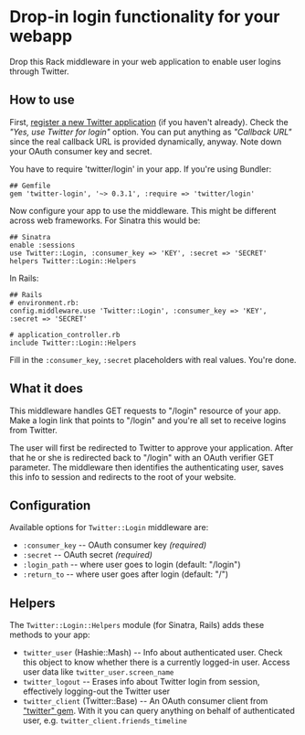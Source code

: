 Drop-in login functionality for your webapp
===========================================

Drop this Rack middleware in your web application to enable user logins through Twitter.


How to use
----------

First, [register a new Twitter application][register] (if you haven't already). Check
the <i>"Yes, use Twitter for login"</i> option. You can put anything as <i>"Callback
URL"</i> since the real callback URL is provided dynamically, anyway. Note down your
OAuth consumer key and secret.

You have to require 'twitter/login' in your app. If you're using Bundler:

    ## Gemfile
    gem 'twitter-login', '~> 0.3.1', :require => 'twitter/login'

Now configure your app to use the middleware. This might be different across web
frameworks. For Sinatra this would be:

    ## Sinatra
    enable :sessions
    use Twitter::Login, :consumer_key => 'KEY', :secret => 'SECRET'
    helpers Twitter::Login::Helpers

In Rails:

    ## Rails
    # environment.rb:
    config.middleware.use 'Twitter::Login', :consumer_key => 'KEY', :secret => 'SECRET'
    
    # application_controller.rb
    include Twitter::Login::Helpers

Fill in the `:consumer_key`, `:secret` placeholders with real values. You're done.


What it does
------------

This middleware handles GET requests to "/login" resource of your app. Make a login
link that points to "/login" and you're all set to receive logins from Twitter.

The user will first be redirected to Twitter to approve your application. After that he
or she is redirected back to "/login" with an OAuth verifier GET parameter. The
middleware then identifies the authenticating user, saves this info to session and
redirects to the root of your website.


Configuration
-------------

Available options for `Twitter::Login` middleware are:

* `:consumer_key` -- OAuth consumer key *(required)*
* `:secret` -- OAuth secret *(required)*
* `:login_path` -- where user goes to login (default: "/login")
* `:return_to` -- where user goes after login (default: "/")


Helpers
-------

The `Twitter::Login::Helpers` module (for Sinatra, Rails) adds these methods to your app:

* `twitter_user` (Hashie::Mash) -- Info about authenticated user. Check this object to
  know whether there is a currently logged-in user. Access user data like `twitter_user.screen_name`
* `twitter_logout` -- Erases info about Twitter login from session, effectively logging-out the Twitter user
* `twitter_client` (Twitter::Base) -- An OAuth consumer client from ["twitter" gem][gem].
  With it you can query anything on behalf of authenticated user, e.g. `twitter_client.friends_timeline`

[register]: http://twitter.com/apps/new
[gem]: http://rdoc.info/projects/jnunemaker/twitter
